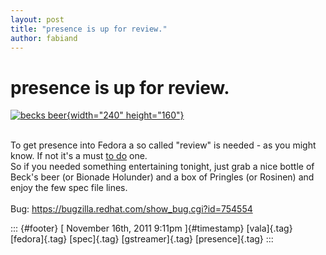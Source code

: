 ```yaml
---
layout: post
title: "presence is up for review."
author: fabiand
---
```



presence is up for review.
==========================

[![becks
beer](http://farm4.static.flickr.com/3262/2746639910_13ea1cdd74_m.jpg){width="240"
height="160"}](http://www.flickr.com/photos/bawpcwpn/2746639910/ "becks beer von bawpcwpn bei Flickr")

\
To get presence into Fedora a so called "review" is needed - as you
might know. If not it's a must [to
do](https://fedoraproject.org/wiki/Package_Review_Process) one.\
So if you needed something entertaining tonight, just grab a nice bottle
of Beck's beer (or Bionade Holunder) and a box of Pringles (or Rosinen)
and enjoy the few spec file lines.\
\
Bug: <https://bugzilla.redhat.com/show_bug.cgi?id=754554>

::: {#footer}
[ November 16th, 2011 9:11pm ]{#timestamp} [vala]{.tag} [fedora]{.tag}
[spec]{.tag} [gstreamer]{.tag} [presence]{.tag}
:::
